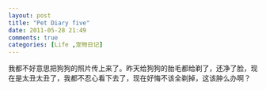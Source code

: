```yaml
---
layout: post
title: "Pet Diary five"
date: 2011-05-28 21:49
comments: true
categories: [Life ,宠物日记]
---
```

<p>我都不好意思把狗狗的照片传上来了。昨天给狗狗的胎毛都给剃了，还净了脸，现在是太丑太丑了，我都不忍心看下去了，现在好悔不该全剃掉，这该肿么办啊？</p>
